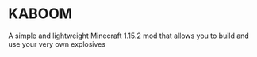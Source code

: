 # KABOOM
A simple and lightweight Minecraft 1.15.2 mod that allows you to build and use your very own explosives
